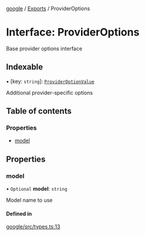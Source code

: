 <!-- 
 ⚠️  AUTO-GENERATED FILE - DO NOT EDIT MANUALLY
 This file is automatically generated by scripts/docs-generator.js
 To make changes, edit the source TypeScript files or update the generator script
-->

[google](../../) / [Exports](../modules) / ProviderOptions

# Interface: ProviderOptions

Base provider options interface

## Indexable

▪ [key: `string`]: [`ProviderOptionValue`](../modules#provideroptionvalue)

Additional provider-specific options

## Table of contents

### Properties

- [model](ProviderOptions#model)

## Properties

### model

• `Optional` **model**: `string`

Model name to use

#### Defined in

[google/src/types.ts:13](https://github.com/woojubb/robota/blob/87419dbb26faf50d7f1d60ae717fbe215743d1f6/packages/google/src/types.ts#L13)

